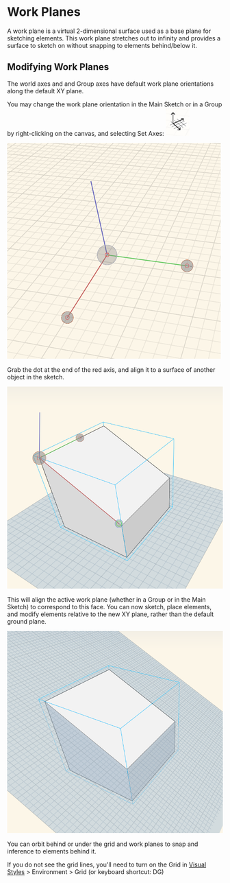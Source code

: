 # Work Planes

A work plane is a virtual 2-dimensional surface used as a base plane for sketching elements. This work plane stretches out to infinity and provides a surface to sketch on without snapping to elements behind/below it.

## Modifying Work Planes

The world axes and and Group axes have default work plane orientations along the default XY plane.

You may change the work plane orientation in the Main Sketch or in a Group by right-clicking on the canvas, and selecting Set Axes: ![](../.gitbook/assets/guid-d035d02f-480d-44a2-ae80-4b4fbf3a6117-low.png)

![](../.gitbook/assets/guid-35918bd8-0867-423b-a6e6-a4960f6d6dd8-low.png)

Grab the dot at the end of the red axis, and align it to a surface of another object in the sketch.

![](../.gitbook/assets/rotate-workplane-1.png)

This will align the active work plane \(whether in a Group or in the Main Sketch\) to correspond to this face. You can now sketch, place elements, and modify elements relative to the new XY plane, rather than the default ground plane.

![](../.gitbook/assets/rotate-workplane-2.png)

You can orbit behind or under the grid and work planes to snap and inference to elements behind it.

If you do not see the grid lines, you'll need to turn on the Grid in [Visual Styles](https://github.com/formit3d/autodesk-formit-360-web-help/tree/b94092a615fd6c673021a2b2f7cc67dcd4ba45ce/Visualizing%20Your%20Design/Visual%20Styles.md) &gt; Environment &gt; Grid \(or keyboard shortcut: DG\)


